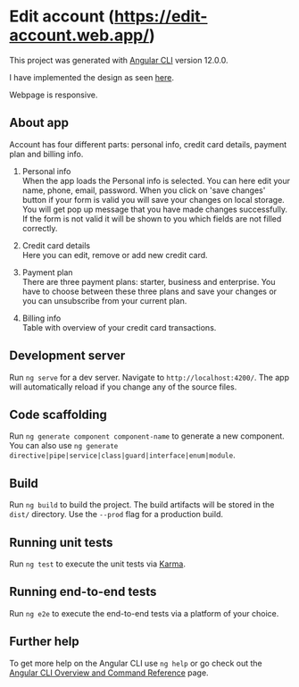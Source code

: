 # Edit account (https://edit-account.web.app/)

This project was generated with [Angular CLI](https://github.com/angular/angular-cli) version 12.0.0.

I have implemented the design as seen [here](https://1drv.ms/b/s!AgKS1Yt09Pz9hR5cbUODD809PNaV).

Webpage is responsive.

## About app

Account has four different parts: personal info, credit card details, payment plan and billing info.

1. Personal info <br>
When the app loads the Personal info is selected.
You can here edit your name, phone, email, password.
When you click on 'save changes' button if your form is valid you will save your changes on local storage.
You will get pop up message that you have made changes successfully.
If the form is not valid it will be shown to you which fields are not filled correctly.

2. Credit card details <br>
Here you can edit, remove or add new credit card.

3. Payment plan <br>
There are three payment plans: starter, business and enterprise.
You have to choose between these three plans and save your changes or you can unsubscribe from your current plan.

4. Billing info <br>
Table with overview of your credit card transactions.





## Development server

Run `ng serve` for a dev server. Navigate to `http://localhost:4200/`. The app will automatically reload if you change any of the source files.

## Code scaffolding

Run `ng generate component component-name` to generate a new component. You can also use `ng generate directive|pipe|service|class|guard|interface|enum|module`.

## Build

Run `ng build` to build the project. The build artifacts will be stored in the `dist/` directory. Use the `--prod` flag for a production build.

## Running unit tests

Run `ng test` to execute the unit tests via [Karma](https://karma-runner.github.io).

## Running end-to-end tests

Run `ng e2e` to execute the end-to-end tests via a platform of your choice.

## Further help

To get more help on the Angular CLI use `ng help` or go check out the [Angular CLI Overview and Command Reference](https://angular.io/cli) page.
